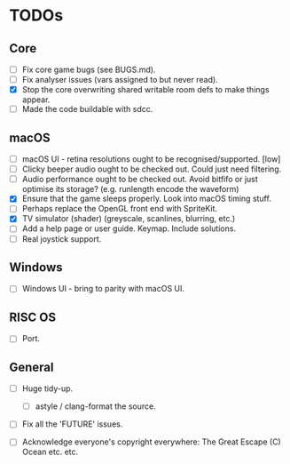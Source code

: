 TODOs
=====

Core
----
- [ ] Fix core game bugs (see BUGS.md).
- [ ] Fix analyser issues (vars assigned to but never read).
- [x] Stop the core overwriting shared writable room defs to make things appear.
- [ ] Made the code buildable with sdcc.

macOS
-----
- [ ] macOS UI - retina resolutions ought to be recognised/supported. [low]
- [ ] Clicky beeper audio ought to be checked out. Could just need filtering.
- [ ] Audio performance ought to be checked out. Avoid bitfifo or just optimise its storage? (e.g. runlength encode the waveform)
- [x] Ensure that the game sleeps properly. Look into macOS timing stuff.
- [ ] Perhaps replace the OpenGL front end with SpriteKit.
- [x] TV simulator (shader) (greyscale, scanlines, blurring, etc.)
- [ ] Add a help page or user guide. Keymap. Include solutions.
- [ ] Real joystick support.

Windows
-------
- [ ] Windows UI - bring to parity with macOS UI.

RISC OS
-------
- [ ] Port.

General
-------
- [ ] Huge tidy-up.
  - [ ] astyle / clang-format the source.
- [ ] Fix all the 'FUTURE' issues.
- [ ] Acknowledge everyone's copyright everywhere: The Great Escape (C) Ocean etc. etc.

